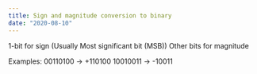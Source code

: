 ```yaml
---
title: Sign and magnitude conversion to binary
date: "2020-08-10"
---
```


1-bit for sign (Usually Most significant bit (MSB))
Other bits for magnitude

Examples:
00110100 -> +110100
10010011 -> -10011
